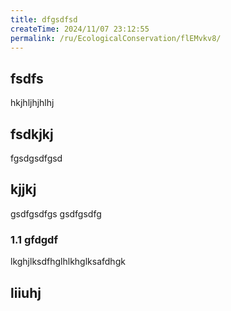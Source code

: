 ```yaml
---
title: dfgsdfsd
createTime: 2024/11/07 23:12:55
permalink: /ru/EcologicalConservation/flEMvkv8/
---
```


## fsdfs
hkjhljhjhlhj
## fsdkjkj

fgsdgsdfgsd

## kjjkj

gsdfgsdfgs
gsdfgsdfg

### 1.1 gfdgdf


lkghjlksdfhglhlkhglksafdhgk

## liiuhj

